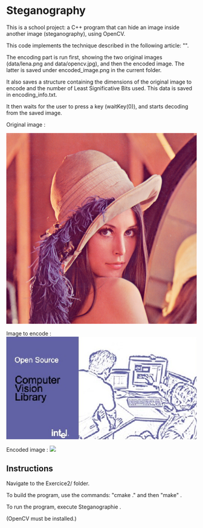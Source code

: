 # Steganography
This is a school project: a C++ program that can hide an image inside another image (steganography), using OpenCV.

This code implements the technique described in the following article: "".

The encoding part is run first, showing the two original images (data/lena.png and data/opencv.jpg), and then the encoded image. The latter is saved under encoded_image.png in the current folder. 

It also saves a structure containing the dimensions of the original image to encode and the number of Least Significative Bits used. This data is saved in encoding_info.txt.

It then waits for the user to press a key (waitKey(0)), and starts decoding from the saved image.

Original image :

![](data/lena.png)

Image to encode :
![](data/opencv.jpg)

Encoded image : 
![](encoded_image.png)

## Instructions

Navigate to the Exercice2/ folder.

To build the program, use the commands: "cmake ." and then "make" .

To run the program, execute Steganographie . 

(OpenCV must be installed.)
